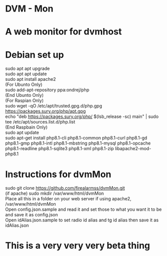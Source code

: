 # DVM - Mon
# A web monitor for dvmhost
# Debian set up
sudo apt apt upgrade<br />
sudo apt apt update<br />
sudo apt install apache2<br />
(For Ubunto Only)<br />
sudo add-apt-repository ppa:ondrej/php <br />
(End Ubunto Only)<br />
(For Raspian Only)<br />
sudo wget -qO /etc/apt/trusted.gpg.d/php.gpg https://packages.sury.org/php/apt.gpg<br />
echo "deb https://packages.sury.org/php/ $(lsb_release -sc) main" | sudo tee /etc/apt/sources.list.d/php.list<br />
(End Raspbain Only)<br />
sudo apt update<br />
sudo apt-get install php8.1-cli
php8.1-common php8.1-curl php8.1-gd php8.1-gmp php8.1-intl php8.1-mbstring php8.1-mysql php8.1-opcache php8.1-readline php8.1-sqlite3 php8.1-xml php8.1-zip libapache2-mod-php8.1
# Instructions for dvmMon
sudo git clone https://github.com/firealarmss/dvmMon.git<br />
(if apache) sudo mkdir /var/www/html/dvmMon<br />
Place all this in a folder on your web server if using apache2, /var/www/html/dvmMon<br/>
Open config.json.sample and read it and set those to what you want it to be and save it as config.json<br />
Open idAlias.json.sample to set radio id alias and tg id alias then save it as idAlias.json
# This is a very very very beta thing
